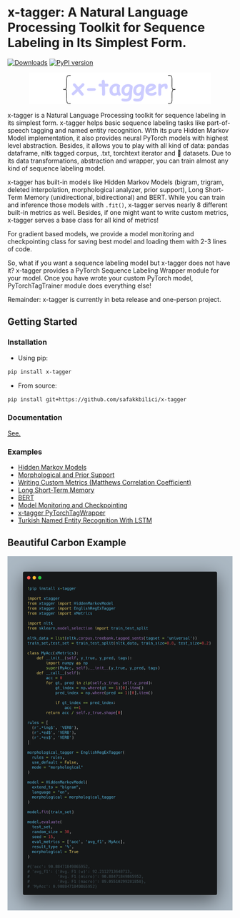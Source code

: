 # x-tagger: A Natural Language Processing Toolkit for Sequence Labeling in Its Simplest Form.

[![Downloads](https://static.pepy.tech/personalized-badge/x-tagger?period=total&units=international_system&left_color=black&right_color=orange&left_text=Downloads)](https://pepy.tech/project/x-tagger)
[![PyPI version](https://badge.fury.io/py/x-tagger.svg)](https://badge.fury.io/py/x-tagger)

<p align="center">
  <img src="assets/logo.png"/>
</p>

x-tagger is a Natural Language Processing toolkit for sequence labeling in its simplest form. x-tagger helps basic sequence labeling tasks like part-of-speech tagging and named entity recognition. With its pure Hidden Markov Model implementation, it also provides neural PyTorch models with highest level abstraction. Besides, it allows you to play with all kind of data: pandas dataframe, nltk tagged corpus, .txt, torchtext iterator and 🤗 datasets. Due to its data transformations, abstraction and wrapper, you can train almost any kind of sequence labeling model. 

x-tagger has built-in models like Hidden Markov Models (bigram, trigram, deleted interpolation, morphological analyzer, prior support), Long Short-Term Memory (unidirectional, bidirectional) and BERT. While you can train and inference those models with ```.fit()```, x-tagger serves nearly 8 different built-in metrics as well. Besides, if one might want to write custom metrics, x-tagger serves a base class for all kind of metrics!

For gradient based models, we provide a model monitoring and checkpointing class for saving best model and loading them with 2-3 lines of code.

So, what if you want a sequence labeling model but x-tagger does not have it? x-tagger provides a PyTorch Sequence Labeling Wrapper module for your model. Once you have wrote your custom PyTorch model, PyTorchTagTrainer module does everything else!

Remainder: x-tagger is currently in beta release and one-person project.

## Getting Started

### Installation

- Using pip:

```bash
pip install x-tagger
```
- From source:

```bash
pip install git+https://github.com/safakkbilici/x-tagger
```
### Documentation

[See.](https://github.com/safakkbilici/x-tagger/blob/main/docs/README.md)

### Examples

- [Hidden Markov Models](https://github.com/safakkbilici/x-tagger/blob/main/examples/Hidden%20Markov%20Models.ipynb)
- [Morphological and Prior Support](https://github.com/safakkbilici/x-tagger/blob/main/examples/Morphological%20and%20Prior%20Support.ipynb)
- [Writing Custom Metrics (Matthews Correlation Coefficient)](https://github.com/safakkbilici/x-tagger/blob/main/examples/Writing%20Custom%20Metrics%20(Matthews%20Correlation%20Coefficient).ipynb)
- [Long Short-Term Memory](https://github.com/safakkbilici/x-tagger/blob/main/examples/Long%20Short-Term%20Memory.ipynb)
- [BERT](https://github.com/safakkbilici/x-tagger/blob/main/examples/Sequence%20Labeling:%20Pretrained%20BERT.ipynb)
- [Model Monitoring and Checkpointing](https://github.com/safakkbilici/x-tagger/blob/main/examples/Model%20Checkpointing.ipynb)
- [x-tagger PyTorchTagWrapper](https://github.com/safakkbilici/x-tagger/blob/main/examples/x-tagger%20PyTorchTagWrapper.ipynb)
- [Turkish Named Entity Recognition With LSTM](https://github.com/safakkbilici/x-tagger/blob/main/examples/Turkish%20Named%20Entity%20Recognition%20With%20LSTM.ipynb)


## Beautiful Carbon Example

<p align="center">
  <img src="assets/carbon.png"/>
</p>
